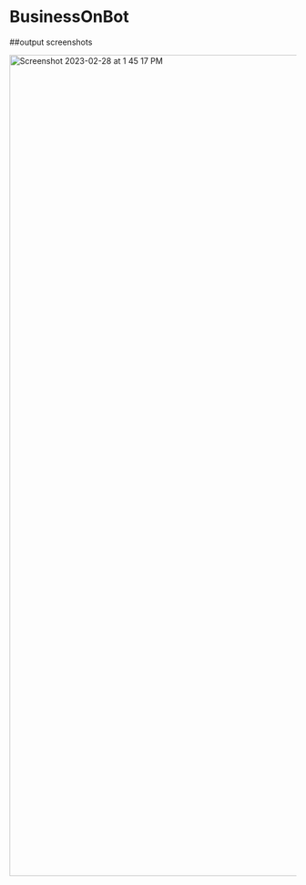 # BusinessOnBot

##output screenshots

<img width="1440" alt="Screenshot 2023-02-28 at 1 45 17 PM" src="https://user-images.githubusercontent.com/114848572/221793816-3ebea61a-2ac6-4647-8e2f-bb412bedacbf.png">
